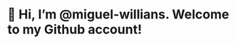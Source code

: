 #   👋 Hi, I’m @miguel-willians. Welcome to my Github account!


<!--miguel-willians/miguel-willians is a ✨ special ✨ repository because its `README.md` (this file) appears on your GitHub profile.
You can click the Preview link to take a look at your changes.
--->
